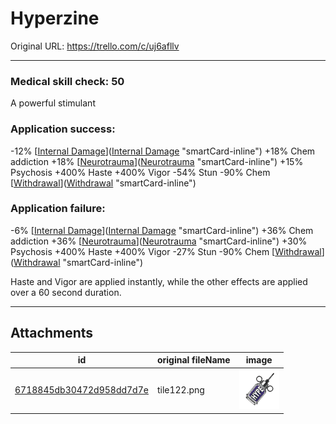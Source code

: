 # Hyperzine

Original URL: https://trello.com/c/uj6afllv

---

### Medical skill check: 50

A powerful stimulant

### Application success:

\-12% [[Internal Damage](../Any%20bodypart/archived/Internal%20Damage.md)]([Internal Damage](../Any%20bodypart/archived/Internal%20Damage.md) "smartCard-inline")
\+18% Chem addiction
\+18% [[Neurotrauma](../Head_Brain/Neurotrauma.md)]([Neurotrauma](../Head_Brain/Neurotrauma.md) "smartCard-inline")
\+15% Psychosis
\+400% Haste
\+400% Vigor
\-54% Stun
\-90% Chem [[Withdrawal](../Head_Brain/Withdrawal.md)]([Withdrawal](../Head_Brain/Withdrawal.md) "smartCard-inline")

### Application failure:

\-6% [[Internal Damage](../Any%20bodypart/archived/Internal%20Damage.md)]([Internal Damage](../Any%20bodypart/archived/Internal%20Damage.md) "smartCard-inline")
\+36% Chem addiction
\+36% [[Neurotrauma](../Head_Brain/Neurotrauma.md)]([Neurotrauma](../Head_Brain/Neurotrauma.md) "smartCard-inline")
\+30% Psychosis
\+400% Haste
\+400% Vigor
\-27% Stun
\-90% Chem [[Withdrawal](../Head_Brain/Withdrawal.md)]([Withdrawal](../Head_Brain/Withdrawal.md) "smartCard-inline")

Haste and Vigor are applied instantly, while the other effects are applied over a 60 second duration.

---

## Attachments

id | original fileName | image
---|---|---
[6718845db30472d958dd7d7e](./Hyperzine%20-%20Attachments/6718845db30472d958dd7d7e.png) | tile122.png | ![tile122.png\|200](./Hyperzine%20-%20Attachments/6718845db30472d958dd7d7e.png)